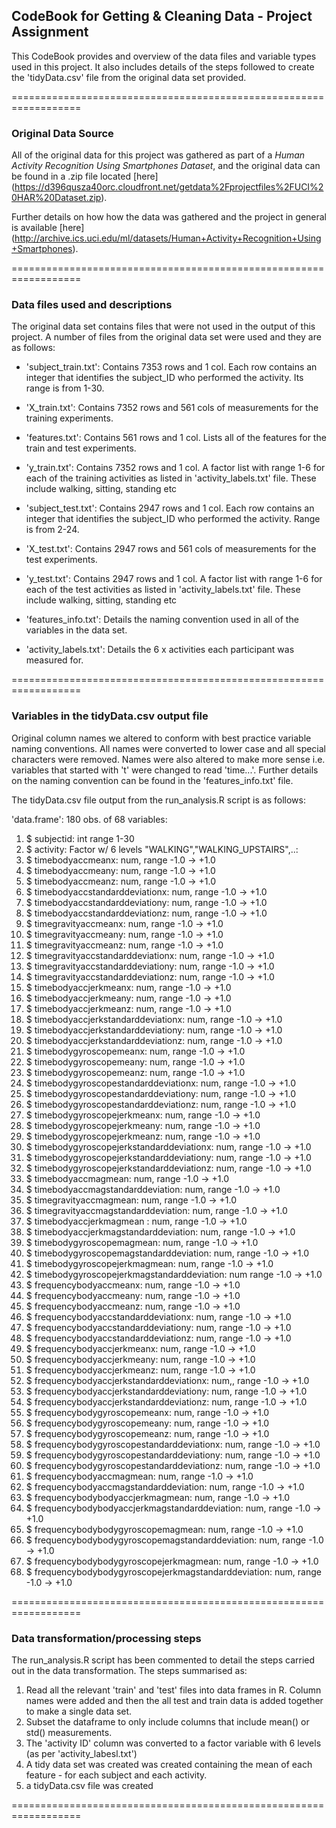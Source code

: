 ## CodeBook for Getting & Cleaning Data - Project Assignment

This CodeBook provides and overview of the data files and variable types used in this project. It also includes details of the steps followed to create the 'tidyData.csv' file from the original data set provided.


==================================================================
### Original Data Source
All of the original data for this project was gathered as part of a *Human Activity Recognition Using Smartphones Dataset*, and the original data can be found in a .zip file located [here] (https://d396qusza40orc.cloudfront.net/getdata%2Fprojectfiles%2FUCI%20HAR%20Dataset.zip).

Further details on how how the data was gathered and the project in general is available [here] (http://archive.ics.uci.edu/ml/datasets/Human+Activity+Recognition+Using+Smartphones).


==================================================================
### Data files used and descriptions
The original data set contains files that were not used in the output of this project. A number of files from the original data set were used and they are as follows:

- 'subject_train.txt': Contains 7353 rows and 1 col. Each row contains an integer that identifies the subject_ID who performed the activity. Its range is from 1-30.

- 'X_train.txt': Contains 7352 rows and 561 cols of measurements for the training experiments. 

- 'features.txt': Contains 561 rows and 1 col. Lists all of the features for the train and test experiments. 

- 'y_train.txt': Contains 7352 rows and 1 col. A factor list with range 1-6 for each of the training activities as listed in 'activity_labels.txt' file. These include walking, sitting, standing etc

- 'subject_test.txt': Contains 2947 rows and 1 col. Each row contains an integer that identifies the subject_ID who performed the activity. Range is from 2-24. 

- 'X_test.txt': Contains 2947 rows and 561 cols of measurements for the test experiments.

- 'y_test.txt': Contains 2947 rows and 1 col. A factor list with range 1-6 for each of the test activities as listed in 'activity_labels.txt' file. These include walking, sitting, standing etc

- 'features_info.txt': Details the naming convention used in all of the variables in the data set.

- 'activity_labels.txt': Details the 6 x activities each participant was measured for. 


==================================================================
### Variables in the tidyData.csv output file

Original column names we altered to conform with best practice variable naming conventions. All names were converted to lower case and all special characters were removed. Names were also altered to make more sense i.e. variables that started with 't' were changed to read 'time...'. Further details on the naming convention can be found in the 'features_info.txt' file. 

The tidyData.csv file output from the run_analysis.R script is as follows:

'data.frame':	180 obs. of  68 variables:
 1. $ subjectid: int  range 1-30
 2. $ activity: Factor w/ 6 levels "WALKING","WALKING_UPSTAIRS",..:
 3. $ timebodyaccmeanx: num,  range -1.0 -> +1.0
 4. $ timebodyaccmeany: num,  range -1.0 -> +1.0
 5. $ timebodyaccmeanz: num,  range -1.0 -> +1.0
 6. $ timebodyaccstandarddeviationx: num,  range -1.0 -> +1.0
 7. $ timebodyaccstandarddeviationy: num,  range -1.0 -> +1.0
 8. $ timebodyaccstandarddeviationz: num,  range -1.0 -> +1.0
 9. $ timegravityaccmeanx: num,  range -1.0 -> +1.0
 10. $ timegravityaccmeany: num,  range -1.0 -> +1.0
 11. $ timegravityaccmeanz: num,  range -1.0 -> +1.0
 12. $ timegravityaccstandarddeviationx: num,  range -1.0 -> +1.0
 13. $ timegravityaccstandarddeviationy: num,  range -1.0 -> +1.0
 14. $ timegravityaccstandarddeviationz: num,  range -1.0 -> +1.0
 15. $ timebodyaccjerkmeanx: num,  range -1.0 -> +1.0
 16. $ timebodyaccjerkmeany: num, range -1.0 -> +1.0
 17. $ timebodyaccjerkmeanz: num,  range -1.0 -> +1.0
 18. $ timebodyaccjerkstandarddeviationx: num,  range -1.0 -> +1.0
 19. $ timebodyaccjerkstandarddeviationy: num,  range -1.0 -> +1.0
 20. $ timebodyaccjerkstandarddeviationz: num,  range -1.0 -> +1.0
 21. $ timebodygyroscopemeanx: num,  range -1.0 -> +1.0
 22. $ timebodygyroscopemeany: num,  range -1.0 -> +1.0
 23. $ timebodygyroscopemeanz: num,  range -1.0 -> +1.0
 24. $ timebodygyroscopestandarddeviationx: num,  range -1.0 -> +1.0
 25. $ timebodygyroscopestandarddeviationy: num,  range -1.0 -> +1.0
 26. $ timebodygyroscopestandarddeviationz: num,  range -1.0 -> +1.0
 27. $ timebodygyroscopejerkmeanx: num,  range -1.0 -> +1.0
 28. $ timebodygyroscopejerkmeany: num,  range -1.0 -> +1.0
 29. $ timebodygyroscopejerkmeanz: num,  range -1.0 -> +1.0
 30. $ timebodygyroscopejerkstandarddeviationx: num,  range -1.0 -> +1.0
 31. $ timebodygyroscopejerkstandarddeviationy: num,  range -1.0 -> +1.0
 32. $ timebodygyroscopejerkstandarddeviationz: num,  range -1.0 -> +1.0
 33. $ timebodyaccmagmean: num,  range -1.0 -> +1.0
 34. $ timebodyaccmagstandarddeviation: num,  range -1.0 -> +1.0
 35. $ timegravityaccmagmean: num,  range -1.0 -> +1.0
 36. $ timegravityaccmagstandarddeviation: num,  range -1.0 -> +1.0
 37. $ timebodyaccjerkmagmean : num,  range -1.0 -> +1.0
 38. $ timebodyaccjerkmagstandarddeviation: num,  range -1.0 -> +1.0
 39. $ timebodygyroscopemagmean: num,  range -1.0 -> +1.0
 40. $ timebodygyroscopemagstandarddeviation: num,  range -1.0 -> +1.0
 41. $ timebodygyroscopejerkmagmean: num,  range -1.0 -> +1.0
 42. $ timebodygyroscopejerkmagstandarddeviation: num  range -1.0 -> +1.0
 43. $ frequencybodyaccmeanx: num,  range -1.0 -> +1.0
 44. $ frequencybodyaccmeany: num,  range -1.0 -> +1.0
 45. $ frequencybodyaccmeanz: num,  range -1.0 -> +1.0
 46. $ frequencybodyaccstandarddeviationx: num,  range -1.0 -> +1.0
 47. $ frequencybodyaccstandarddeviationy: num,  range -1.0 -> +1.0
 48. $ frequencybodyaccstandarddeviationz: num,  range -1.0 -> +1.0
 49. $ frequencybodyaccjerkmeanx: num,  range -1.0 -> +1.0
 50. $ frequencybodyaccjerkmeany: num, range -1.0 -> +1.0
 51. $ frequencybodyaccjerkmeanz: num,  range -1.0 -> +1.0
 52. $ frequencybodyaccjerkstandarddeviationx: num,,  range -1.0 -> +1.0
 53. $ frequencybodyaccjerkstandarddeviationy: num,  range -1.0 -> +1.0
 54. $ frequencybodyaccjerkstandarddeviationz: num,  range -1.0 -> +1.0
 55. $ frequencybodygyroscopemeanx: num,  range -1.0 -> +1.0
 56. $ frequencybodygyroscopemeany: num,  range -1.0 -> +1.0
 57. $ frequencybodygyroscopemeanz: num,  range -1.0 -> +1.0
 58. $ frequencybodygyroscopestandarddeviationx: num,  range -1.0 -> +1.0
 59. $ frequencybodygyroscopestandarddeviationy: num,  range -1.0 -> +1.0
 60. $ frequencybodygyroscopestandarddeviationz: num,  range -1.0 -> +1.0
 61. $ frequencybodyaccmagmean: num,  range -1.0 -> +1.0
 62. $ frequencybodyaccmagstandarddeviation: num,  range -1.0 -> +1.0
 63. $ frequencybodybodyaccjerkmagmean: num,  range -1.0 -> +1.0
 64. $ frequencybodybodyaccjerkmagstandarddeviation: num,  range -1.0 -> +1.0
 65. $ frequencybodybodygyroscopemagmean: num,  range -1.0 -> +1.0
 66. $ frequencybodybodygyroscopemagstandarddeviation: num,  range -1.0 -> +1.0
 67. $ frequencybodybodygyroscopejerkmagmean: num,  range -1.0 -> +1.0
 68. $ frequencybodybodygyroscopejerkmagstandarddeviation: num,  range -1.0 -> +1.0
 

==================================================================

### Data transformation/processing steps
The run_analysis.R script has been commented to detail the steps carried out in the data transformation. The steps summarised as: 

1. Read all the relevant 'train' and 'test' files into data frames in R. Column names were added and then the all test and train data is added together to make a single data set.
2. Subset the dataframe to only include columns that include mean() or std() measurements.
3. The 'activity ID' column was converted to a factor variable with 6 levels (as per 'activity_labesl.txt')
4. A tidy data set was created was created containing the mean of each feature - for each subject and each activity.
5. a tidyData.csv file was created

==================================================================

